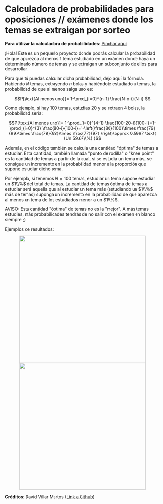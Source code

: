 # Calculadora de probabilidades para oposiciones // exámenes donde los temas se extraigan por sorteo

**Para utilizar la calculadora de probabilidades**: [Pinchar aquí](https://colab.research.google.com/github/Daalma7/ProbabilidadOposiciones/blob/main/CalculadoraProbabilidadesOposiciones.ipynb)

¡Hola! Este es un pequeño proyecto donde podrás calcular la probabilidad de que aparezca al menos 1 tema estudiado en un exámen donde haya un determinado número de temas y se extraigan un subconjunto de ellos para desarrollar.

Para que tú puedas calcular dicha probabilidad, dejo aquí la fórmula. Habiendo $N$ temas, extrayendo $n$ bolas y habiéndote estudiado $x$ temas, la probabilidad de que al menos salga uno es:

$$P[\text{Al menos uno}]= 1-\prod_{i=0}^{n-1} \frac{N-x-i}{N-i} $$

Como ejemplo, si hay 100 temas, estudias 20 y se extraen 4 bolas, la probabilidad sería:

$$P[\text{Al menos uno}]= 1-\prod_{i=0}^{4-1} \frac{100-20-i}{100-i}=1-\prod_{i=0}^{3} \frac{80-i}{100-i}=1-\left(\frac{80}{100}\times \frac{79}{99}\times \frac{78}{98}\times \frac{77}{97} \right)\approx 0.5967 \text{ (Un 59.67\\%) }$$  


Además, en el código también se calcula una cantidad "óptima" de temas a estudiar. Esta cantidad, también llamada "punto de rodilla" o "knee point" es la cantidad de temas a partir de la cual, si se estudia un tema más, se consigue un incremento en la probabilidad menor a la proporción que supone estudiar dicho tema.  

Por ejemplo, si tenemos $N=100$ temas, estudiar un tema supone estudiar un $1\\%$ del total de temas. La cantidad de temas óptima de temas a estudiar será aquella que al estudiar un tema más (estudiando un $1\\%$ más de temas) suponga un incremento en la probabilidad de que aparezca al menos un tema de los estudiados menor a un $1\\%$.

AVISO: Esta cantidad "óptima" de temas no es la "mejor". A más temas estudies, más probabilidades tendrás de no salir con el examen en blanco siempre ;)

Ejemplos de resultados:

<div align="center">
    <img src="other/scatter_po_algorithm_adult.png" width="412px"/> 
    <img src="other/scatter_po_algorithm_compas.png" width="412px"/> 
</div>

**Créditos**: David Villar Martos ([Link a Github](https://github.com/Daalma7))
